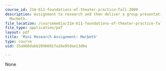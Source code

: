 ```yaml
---
course_id: 21m-611-foundations-of-theater-practice-fall-2009
description: Assignment to research and then deliver a group presentation on Shakespeare's
  Macbeth.
file_location: /coursemedia/21m-611-foundations-of-theater-practice-fall-2009/35a968dabb209b691fa16e95dae13d0a_MIT21M_611F09_macbeth.pdf
file_type: application/pdf
layout: pdf
title: 'Mini Research Assignment: Macbeth'
type: course
uid: 35a968dabb209b691fa16e95dae13d0a

---
```

None